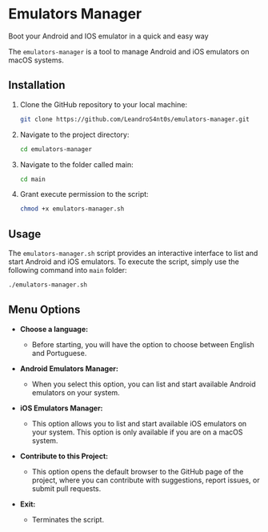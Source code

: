 # Emulators Manager
Boot your Android and IOS emulator in a quick and easy way

The `emulators-manager` is a tool to manage Android and iOS emulators on macOS systems.

## Installation

1. Clone the GitHub repository to your local machine:

    ```bash
    git clone https://github.com/LeandroS4nt0s/emulators-manager.git
    ```

2. Navigate to the project directory:

    ```bash
    cd emulators-manager
    ```

3. Navigate to the folder called main:

    ```bash
    cd main
    ```

4. Grant execute permission to the script:

    ```bash
    chmod +x emulators-manager.sh
    ```

## Usage

The `emulators-manager.sh` script provides an interactive interface to list and start Android and iOS emulators. To execute the script, simply use the following command into `main` folder:

```bash
./emulators-manager.sh
```


## Menu Options

- **Choose a language:**
  - Before starting, you will have the option to choose between English and Portuguese.

- **Android Emulators Manager:**
  - When you select this option, you can list and start available Android emulators on your system.

- **iOS Emulators Manager:**
  - This option allows you to list and start available iOS emulators on your system. This option is only available if you are on a macOS system.

- **Contribute to this Project:**
    - This option opens the default browser to the GitHub page of the project, where you can contribute with suggestions, report issues, or submit pull requests.

- **Exit:**
  - Terminates the script.
